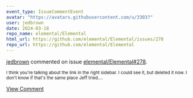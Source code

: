 ```yaml
---
event_type: IssueCommentEvent
avatar: "https://avatars.githubusercontent.com/u/3303?"
user: jedbrown
date: 2024-03-18
repo_name: elemental/Elemental
html_url: https://github.com/elemental/Elemental/issues/278
repo_url: https://github.com/elemental/Elemental
---
```


<a href='https://github.com/jedbrown' target='_blank'>jedbrown</a> commented on issue <a href='https://github.com/elemental/Elemental/issues/278' target='_blank'>elemental/Elemental#278</a>.

<small>I think you're talking about the link in the right sidebar. I could see it, but deleted it now. I don't know if that's the same place Jeff tried....</small>

<a href='https://github.com/elemental/Elemental/issues/278' target='_blank'>View Comment</a>